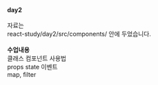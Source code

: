 <b>day2</b><br><br>
자료는<br>
react-study/day2/src/components/
안에 두었습니다.
<br><br>
<b>수업내용</b><br>
클래스 컴포넌트 사용법<br>
props state 이벤트<br>
map, filter<br>

